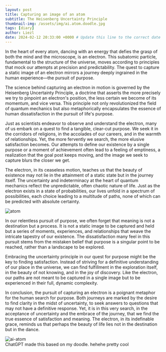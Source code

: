 ```yaml
---
layout: post
title: Capturing an image of an atom
subtitle: The Heisenberg Uncertainty Principle 
thumbnail-img: /assets/img/ai.atom.doodle.jpg
tags: [diary]
author: Liezl
date: 2024-02-12 20:33:00 +0000 # Update this line to the correct date and time
---
```


In the heart of every atom, dancing with an energy that defies the grasp of both the mind and the microscope, is an electron. This subatomic particle, fundamental to the structure of the universe, moves according to principles that mock our attempts at precision and predictability. The quest to capture a static image of an electron mirrors a journey deeply ingrained in the human experience—the pursuit of purpose.

The science behind capturing an electron in motion is governed by the Heisenberg Uncertainty Principle, a doctrine that asserts the more precisely we try to pinpoint an electron's position, the less certain we become of its momentum, and vice versa. This principle not only revolutionized the field of quantum mechanics but also metaphorically encapsulates the essence of human dissatisfaction in the pursuit of life's purpose.

Just as scientists endeavor to observe and understand the electron, many of us embark on a quest to find a tangible, clear-cut purpose. We seek it in the corridors of religions, in the accolades of our careers, and in the warmth of relationships. Yet, the more fervently we search, the more elusive satisfaction becomes. Our attempts to define our existence by a single purpose or a moment of achievement often lead to a feeling of emptiness, a realization that the goal post keeps moving, and the image we seek to capture blurs the closer we get.

The electron, in its ceaseless motion, teaches us that the beauty of existence may not lie in the attainment of a static state but in the journey itself. The uncertainty and indeterminacy at the heart of quantum mechanics reflect the unpredictable, often chaotic nature of life. Just as the electron exists in a state of probabilities, our lives unfold in a spectrum of possibilities, each choice leading to a multitude of paths, none of which can be predicted with absolute certainty.

<div id="atoms">
    <img src="{{ '/assets/img/atoms.jpg' | prepend: site.baseurl }}" alt="atom">
</div>

In our relentless pursuit of purpose, we often forget that meaning is not a destination but a process. It is not a static image to be captured and held but a series of moments, experiences, and relationships that weave the intricate tapestry of our existence. The dissatisfaction many feel in this pursuit stems from the mistaken belief that purpose is a singular point to be reached, rather than a landscape to be explored.

Embracing the uncertainty principle in our quest for purpose might be the key to finding satisfaction. Instead of striving for a definitive understanding of our place in the universe, we can find fulfillment in the exploration itself, in the beauty of not knowing, and in the joy of discovery. Like the electron, our paths are not meant to be captured in a single image but to be experienced in their full, dynamic complexity.

In conclusion, the pursuit of capturing an electron is a poignant metaphor for the human search for purpose. Both journeys are marked by the desire to find clarity in the midst of uncertainty, to seek answers to questions that may not have a definitive response. Yet, it is in this very search, in the acceptance of uncertainty and the embrace of the journey, that we find the true essence of satisfaction and meaning. The electron, in its indefinable grace, reminds us that perhaps the beauty of life lies not in the destination but in the dance.

<div id="ai atom">
    <img src="{{ '/assets/img/ai.atom.doodle.jpg' | prepend: site.baseurl }}" alt="ai-atom">
</div>
ChatGPT made this based on my doodle. hehehe pretty cool